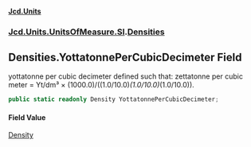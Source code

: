 #### [Jcd.Units](index.md 'index')
### [Jcd.Units.UnitsOfMeasure.SI](Jcd.Units.UnitsOfMeasure.SI.md 'Jcd.Units.UnitsOfMeasure.SI').[Densities](Densities.md 'Jcd.Units.UnitsOfMeasure.SI.Densities')

## Densities.YottatonnePerCubicDecimeter Field

yottatonne per cubic decimeter defined such that: zettatonne per cubic meter = Yt/dm³ × (1000.0)/((1.0/10.0)*(1.0/10.0)*(1.0/10.0)).

```csharp
public static readonly Density YottatonnePerCubicDecimeter;
```

#### Field Value
[Density](Density.md 'Jcd.Units.UnitTypes.Density')